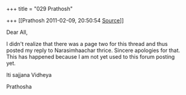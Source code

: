 +++
title = "029 Prathosh"

+++
[[Prathosh	2011-02-09, 20:50:54 [Source](https://groups.google.com/g/bvparishat/c/tLU7mvXUYkE)]]



Dear All,  
  
I didn't realize that there was a page two for this thread and thus  
posted my reply to Narasimhaachar thrice. Sincere apologies for that.  
This has happened because I am not yet used to this forum posting  
yet.  
  
Iti sajjana Vidheya  
  
Prathosha

